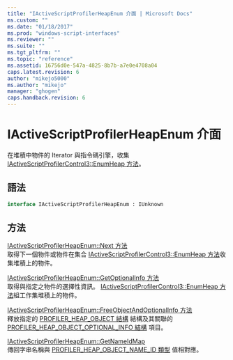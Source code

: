 ```yaml
---
title: "IActiveScriptProfilerHeapEnum 介面 | Microsoft Docs"
ms.custom: ""
ms.date: "01/18/2017"
ms.prod: "windows-script-interfaces"
ms.reviewer: ""
ms.suite: ""
ms.tgt_pltfrm: ""
ms.topic: "reference"
ms.assetid: 16756d0e-547a-4825-8b7b-a7e0e4708a04
caps.latest.revision: 6
author: "mikejo5000"
ms.author: "mikejo"
manager: "ghogen"
caps.handback.revision: 6
---
```

# IActiveScriptProfilerHeapEnum 介面
在堆積中物件的 Iterator 與指令碼引擎，收集 [IActiveScriptProfilerControl3::EnumHeap 方法](../../winscript/reference/iactivescriptprofilercontrol3-enumheap-method.md)。  
  
## 語法  
  
```vb  
interface IActiveScriptProfilerHeapEnum : IUnknown  
```  
  
## 方法  
 [IActiveScriptProfilerHeapEnum::Next 方法](../../winscript/reference/iactivescriptprofilerheapenum-next-method.md)  
 取得下一個物件或物件在集合 [IActiveScriptProfilerControl3::EnumHeap 方法](../../winscript/reference/iactivescriptprofilercontrol3-enumheap-method.md)收集堆積上的物件。  
  
 [IActiveScriptProfilerHeapEnum::GetOptionalInfo 方法](../../winscript/reference/iactivescriptprofilerheapenum-getoptionalinfo-method.md)  
 取得與指定之物件的選擇性資訊。 [IActiveScriptProfilerControl3::EnumHeap 方法](../../winscript/reference/iactivescriptprofilercontrol3-enumheap-method.md)組工作集堆積上的物件。  
  
 [IActiveScriptProfilerHeapEnum::FreeObjectAndOptionalInfo 方法](../../winscript/reference/iactivescriptprofilerheapenum-freeobjectandoptionalinfo-method.md)  
 釋放指定的 [PROFILER\_HEAP\_OBJECT 結構](../../winscript/reference/profiler-heap-object-structure.md) 結構及其關聯的 [PROFILER\_HEAP\_OBJECT\_OPTIONAL\_INFO 結構](../../winscript/reference/profiler-heap-object-optional-info-structure.md) 項目。  
  
 [IActiveScriptProfilerHeapEnum::GetNameIdMap](../../winscript/reference/iactivescriptprofilerheapenum-getnameidmap.md)  
 傳回字串名稱與 [PROFILER\_HEAP\_OBJECT\_NAME\_ID 類型](../../winscript/reference/profiler-heap-object-name-id-type.md) 值相對應。